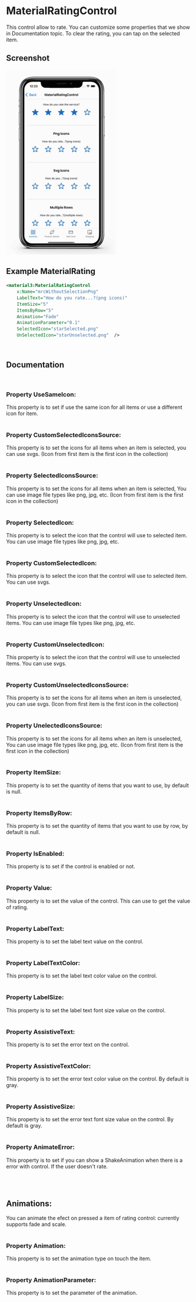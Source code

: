 # MaterialRatingControl
This control allow to rate. You can customize some properties that we show in Documentation topic. To clear the rating, you can tap on the selected item.
<br/>

## Screenshot

<img src="https://github.com/HorusSoftwareUY/MaterialDesignControlsPlugin/blob/master/screenshots/rating.gif" width="300">

## Example MaterialRating
```XML
<material3:MaterialRatingControl 
    x:Name="mrcWithoutSelectionPng"    
    LabelText="How do you rate...?(png icons)"   
    ItemSize="5"                                             
    ItemsByRow="5" 
    Animation="Fade" 
    AnimationParameter="0.1" 
    SelectedIcon="starSelected.png" 
    UnSelectedIcon="starUnselected.png"  />
```
<br/>

## Documentation
<br/>


### Property UseSameIcon:
This property is to set if use the same icon for all items or use a different icon for item.
<br/>
<br/>

### Property CustomSelectedIconsSource:
This property is to set the icons for all items when an item is selected, you can use svgs. (Icon from first item is the first icon in the collection)
<br/>
<br/>

### Property SelectedIconsSource:
This property is to set the icons for all items when an item is selected, You can use image file types like png, jpg, etc. (Icon from first item is the first icon in the collection)
<br/>
<br/>

### Property SelectedIcon:
This property is to select the icon that the control will use to selected item. You can use image file types like png, jpg, etc.
<br/>
<br/>

### Property CustomSelectedIcon:
This property is to select the icon that the control will use to selected item. You can use svgs.
<br/>
<br/>

### Property UnselectedIcon:
This property is to select the icon that the control will use to unselected items. You can use image file types like png, jpg, etc.
<br/>
<br/>

### Property CustomUnselectedIcon:
This property is to select the icon that the control will use to unselected items. You can use svgs.
<br/>
<br/>

### Property CustomUnselectedIconsSource:
This property is to set the icons for all items when an item is unselected, you can use svgs. (Icon from first item is the first icon in the collection)
<br/>
<br/>

### Property UnelectedIconsSource:
This property is to set the icons for all items when an item is unselected, You can use image file types like png, jpg, etc. (Icon from first item is the first icon in the collection)
<br/>
<br/>

### Property ItemSize:
This property is to set the quantity of items that you want to use, by default is null.
<br/>
<br/>

### Property ItemsByRow:
This property is to set the quantity of items that you want to use by row, by default is null.
<br/>
<br/>

### Property IsEnabled:
This property is to set if the control is enabled or not.
<br/>
<br/>

### Property Value:
This property is to set the value of the control. This can use to get the value of rating.
<br/>
<br/>

### Property LabelText:
This property is to set the label text value on the control.
<br/>
<br/>

### Property LabelTextColor:
This property is to set the label text color value on the control. 
<br/>
<br/>

### Property LabelSize:
This property is to set the label text font size value on the control. 
<br/>
<br/>

### Property AssistiveText:
This property is to set the error text on the control. 
<br/>
<br/>

### Property AssistiveTextColor:
This property is to set the error text color value on the control. By default is gray.
<br/>
<br/> 

### Property AssistiveSize:
This property is to set the error text font size value on the control. By default is gray. 
<br/>
<br/>

### Property AnimateError:
This property is to set if you can show a ShakeAnimation when there is a error with control. If the user doesn't rate.
<br/>
<br/>
<br/>
<br/>

## Animations:
You can animate the efect on pressed a item of rating control: currently supports fade and scale.
<br/>
<br/>

### Property Animation:
This property is to set the animation type on touch the item.
<br/>
<br/>

### Property AnimationParameter:
This property is to set the parameter of the animation.